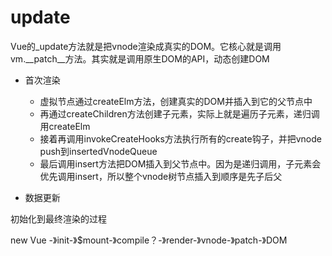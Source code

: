 # update

Vue的_update方法就是把vnode渲染成真实的DOM。它核心就是调用vm.__patch__方法。其实就是调用原生DOM的API，动态创建DOM

* 首次渲染
  * 虚拟节点通过createElm方法，创建真实的DOM并插入到它的父节点中
  * 再通过createChildren方法创建子元素，实际上就是遍历子元素，递归调用createElm
  * 接着再调用invokeCreateHooks方法执行所有的create钩子，并把vnode push到insertedVnodeQueue
  * 最后调用insert方法把DOM插入到父节点中。因为是递归调用，子元素会优先调用insert，所以整个vnode树节点插入到顺序是先子后父

* 数据更新



初始化到最终渲染的过程

new Vue -》init-》$mount-》compile？-》render-》vnode-》patch-》DOM